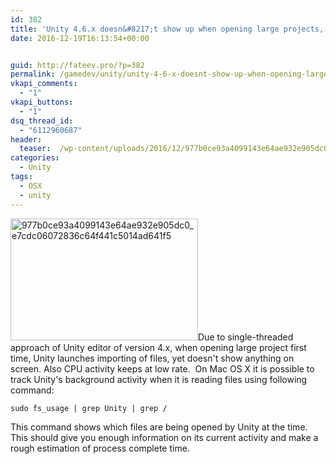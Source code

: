 ```yaml
---
id: 382
title: 'Unity 4.6.x doesn&#8217;t show up when opening large projects, is it alive?'
date: 2016-12-19T16:13:54+00:00


guid: http://fateev.pro/?p=382
permalink: /gamedev/unity/unity-4-6-x-doesnt-show-up-when-opening-large-projects-is-it-alive.html
vkapi_comments:
  - "1"
vkapi_buttons:
  - "1"
dsq_thread_id:
  - "6112960687"
header:
  teaser:  /wp-content/uploads/2016/12/977b0ce93a4099143e64ae932e905dc0_e7cdc06072836c64f441c5014ad641f5.jpg
categories:
  - Unity
tags:
  - OSX
  - unity
---
```

<a href="http://fateev.pro/wp-content/uploads/2016/12/977b0ce93a4099143e64ae932e905dc0_e7cdc06072836c64f441c5014ad641f5.jpg" rel="attachment wp-att-383"><img class="alignleft size-full wp-image-383" src="http://fateev.pro/wp-content/uploads/2016/12/977b0ce93a4099143e64ae932e905dc0_e7cdc06072836c64f441c5014ad641f5.jpg" alt="977b0ce93a4099143e64ae932e905dc0_e7cdc06072836c64f441c5014ad641f5" width="300" height="195" /></a>Due to single-threaded approach of Unity editor of version 4.x, when opening large project first time, Unity launches importing of files, yet doesn't show anything on screen. Also CPU activity keeps at low rate.  On Mac OS X it is possible to track Unity's background activity when it is reading files using following command:

`sudo fs_usage | grep Unity | grep /`

This command shows which files are being opened by Unity at the time. This should give you enough information on its current activity and make a rough estimation of process complete time.